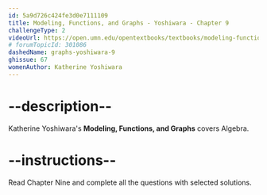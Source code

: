 ```yaml
---
id: 5a9d726c424fe3d0e7111109
title: Modeling, Functions, and Graphs - Yoshiwara - Chapter 9
challengeType: 2
videoUrl: https://open.umn.edu/opentextbooks/textbooks/modeling-functions-and-graphs
# forumTopicId: 301086
dashedName: graphs-yoshiwara-9
ghissue: 67
womenAuthor: Katherine Yoshiwara 
---
```


# --description--

Katherine Yoshiwara's __Modeling, Functions, and Graphs__ covers Algebra.

# --instructions--

Read Chapter Nine and complete all the questions with selected solutions.
